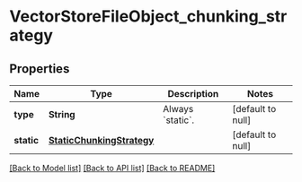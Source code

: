 # VectorStoreFileObject_chunking_strategy
## Properties

| Name | Type | Description | Notes |
|------------ | ------------- | ------------- | -------------|
| **type** | **String** | Always &#x60;static&#x60;. | [default to null] |
| **static** | [**StaticChunkingStrategy**](StaticChunkingStrategy.md) |  | [default to null] |

[[Back to Model list]](../README.md#documentation-for-models) [[Back to API list]](../README.md#documentation-for-api-endpoints) [[Back to README]](../README.md)

